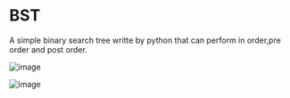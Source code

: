 # BST

A simple binary search tree writte by python that can perform in order,pre order and post order.

![image](https://user-images.githubusercontent.com/64947111/117806338-cbd79180-b28c-11eb-8c7d-84a3f0505e2c.png)


![image](https://user-images.githubusercontent.com/64947111/117806415-e90c6000-b28c-11eb-911b-943437b7c3a5.png)
